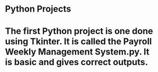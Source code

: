 # Python Projects
# The first Python project is one done using Tkinter. It is called the Payroll Weekly Management System.py. It is basic and gives correct outputs.
